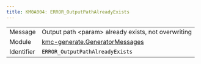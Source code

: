 ```yaml
---
title: KM0A004: ERROR_OutputPathAlreadyExists
---
```


|            |           |
|------------|---------- |
| Message    | Output path &lt;param&gt; already exists, not overwriting |
| Module     | [kmc-generate.GeneratorMessages](kmc-generate.generatormessages) |
| Identifier | `ERROR_OutputPathAlreadyExists` |



